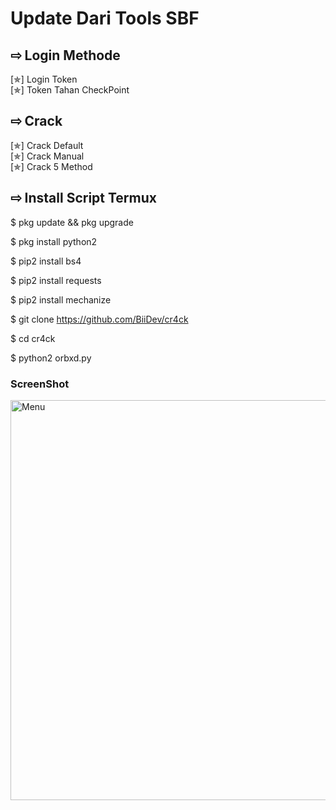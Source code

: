 # Update Dari Tools SBF

## ⇨  Login Methode
[✯] Login Token  
[✯] Token Tahan CheckPoint

## ⇨  Crack

[✯] Crack Default  
[✯] Crack Manual  
[✯] Crack 5 Method

## ⇨  Install Script Termux

$ pkg update && pkg upgrade

$ pkg install python2

$ pip2 install bs4

$ pip2 install requests

$ pip2 install mechanize

$ git clone https://github.com/BiiDev/cr4ck

$ cd cr4ck

$ python2 orbxd.py

### ScreenShot
 <img src="https://github.com/BiiDev/cr4ck/blob/main/kontol/20210718_210312.jpg" width="640" title="ScreenShot" alt="Menu">
</p>
